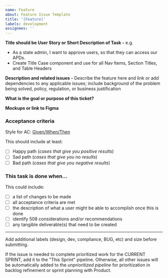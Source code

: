 ```yaml
---
name: Feature
about: Feature Issue Template
title: '[Feature]'
labels: development
assignees: ''
---
```


**Title should be User Story or Short Description of Task -** e.g.
- As a state admin, I want to approve users, so that they can access our APDs.
- Create Title Case component and use for all Nav Items, Section Titles, and Table Headers

**Description and related issues -**
Describe the feature here and link or add dependencies to any applicable issues; include background of the problem being solved, policy, regulation, or business justification

**What is the goal or purpose of this ticket?**

**Mockups or link to Figma**

### Acceptance criteria

Style for AC: [Given/When/Then](https://martinfowler.com/bliki/GivenWhenThen.html)

This should include at least:

- [ ] Happy path (_cases that give you positive results_)
- [ ] Sad path (_cases that give you no results_)
- [ ] Bad path (_cases that give you negative results_)

### This task is done when…

This could include:

- [ ] a list of changes to be made
- [ ] all acceptance criteria are met
- [ ] the description of what a user might be able to accomplish once this is done
- [ ] identify 508 considerations and/or recommendations
- [ ] any tangible deliverable(s) that need to be created

---

Add additional labels (design, dev, compliance, BUG, etc) and size before submitting.

If the issue is needed to complete prioritized work for the CURRENT SPRINT, add it to the "This Sprint" pipeline. Otherwise, all other issues will be automatically added to the _unprioritized pipeline_ for prioritization in backlog refinement or sprint planning with Product.
